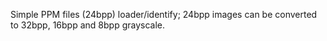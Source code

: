 Simple PPM files (24bpp) loader/identify; 24bpp images can be converted to 32bpp, 16bpp and 8bpp grayscale.
